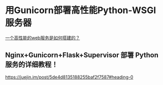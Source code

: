 # 用Gunicorn部署高性能Python-WSGI服务器



[一个高性能的web服务是如何搭建的？](http://mp.weixin.qq.com/s?__biz=MzU1ODgzMDA1MA==&mid=2247484166&idx=1&sn=d7ac8164fa4aefa39c7d73fa7342f919&chksm=fc21db8bcb56529dffcc5e9eaa445b05fad6a719a9de44d1c8b2cd7d0eee8540f0cdc86a515d&scene=21#wechat_redirect)


## Nginx+Gunicorn+Flask+Supervisor 部署 Python 服务的详细教程！

https://juejin.im/post/5de4d8135188255baf2f7587#heading-0

